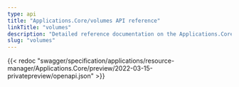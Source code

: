 ```yaml
---
type: api
title: "Applications.Core/volumes API reference"
linkTitle: "volumes"
description: "Detailed reference documentation on the Applications.Core/volumes API"
slug: "volumes"
---
```


{{< redoc "swagger/specification/applications/resource-manager/Applications.Core/preview/2022-03-15-privatepreview/openapi.json" >}}
